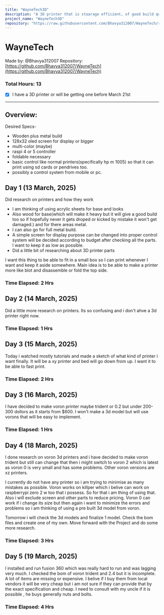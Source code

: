 ```yaml
---
title: "WayneTech3D"
description: "A 3D printer that is stoarage efficient, of good build quality and some basic features of a normal printer hopefully and a littlebit of batman wayne company style as much as possible"
project_name: "WayneTech3D"
repository: "https://raw.githubusercontent.com/Bhavya312007/WayneTech/refs/heads/main/JOURNAL.md"
---
```

# WayneTech

Made by: @Bhavya312007
Repository: [https://github.com/Bhavya312007/WayneTech](https://github.com/Bhavya312007/WayneTech)

### Total Hours: 13


- [x] I have a 3D printer or will be getting one before March 21st
      
---

## Overview:


Desired Specs-

- Wooden plus metal build
- 128x32 oled screen for display or bigger 
- multi-color (maybe)
- raspi 4 or 5 controller
- foldable necessary
- basic control like normal printers(specifically hp m 1005) so that it can print using sd cards or pendrives too.
- possibly a control system from mobile or pc.
 

## Day 1 (13 March, 2025)

Did research on printers and how they work

- I am thinking of using acrylic sheets for base and looks
- Also wood for base(which will make it heavy but it will give a good build too so if hopefully never it gets droped or kicked by mistake it won't get damaged.) and for there areas metal.
- I can also go for full metal build.
- A simple screen for display purpose can be changed into proper control system will be decided according to budget after checking all the parts. I want to keep it as low as possible.
- Did a little bit of researching about 3D printer parts

I want this thing to be able to fit in a small box so I can print whenever I want and keep it aside somewhere.
Main idea is to be able to make a printer more like blot and disassemble or fold the top side.

### Time Elapsed: 2 Hrs


## Day 2 (14 March, 2025)

Did a little more research on printers. Its so confusing and i don't ahve a 3d printer right now.

### Time Elapsed: 1 Hrs

## Day 3 (15 March, 2025)

Today i watched mostly tutorials and made a sketch of what kind of printer i want finally.
It will be a xy printer and bed will go down from up. I want it to be able to fast print. 

### Time Elapsed: 2 Hrs

## Day 3 (16 March, 2025)

 I have decided to make voron printer maybe trident or 0.2 but under 200-300 dollors as it starts from $600. I won't make a 3d model but will use vorons that will be easy to implement.
 

### Time Elapsed: 1 Hrs

## Day 4 (18 March, 2025)

I done research on voron 3d printers and i have decided to make voron trident but still can change that then i might switch to voron 2 which is latest as voron 0 is very small and has some problems. Other voron versions are xz printers. 

I currently do not have any printer so i am trying to minimise as many mistakes as possible. 
Voron works on killper which i belive can work on raspberrypi zero 2 w too that i possess. So for that i am thing of using that. Also i will exclude screen and other parts to reduce pricing. Voron 0 can work if i change its size but then again i want to minimize the errors and problems so i am thinking of using a pre built 3d model from voron.

Tomorrow i will check the 3d models and finalize 1 model. Check the bom files and create one of my own. Move forward with the Project and do some more research.

### Time Elapsed: 3 Hrs

## Day 5 (19 March, 2025)

I installed and run fusion 360 which was really hard to run and was lagging very much. I checked the bom of voron trident and 2.4 but it is incomplete. A lot of items are missing or expensive. I belive if I buy them from local vendors it will be very cheap but i am not sure if they can provide that by the exact specification and cheap. I need to consult with my uncle if it is possible , he buys generally nuts and bolts. 
 

### Time Elapsed: 4 Hrs

